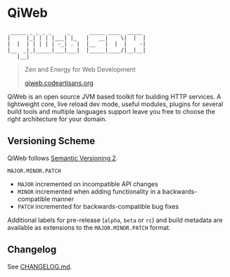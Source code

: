 # QiWeb
     _____ _ _ _ _     _      _____ ____  _____ 
    |     |_| | | |___| |_   |   __|    \|  |  |
    |  |  | | | | | -_| . |  |__   |  |  |    -|
    |__  _|_|_____|___|___|  |_____|____/|__|__|
       |__|

> Zen and Energy for Web Development
>
> [qiweb.codeartisans.org](https://qiweb.codeartisans.org/)

QiWeb is an open source JVM based toolkit for building HTTP services. A lightweight core, live reload dev mode, useful modules, plugins for several build tools and multiple languages support leave you free to choose the right architecture for your domain.


## Versioning Scheme

QiWeb follows [Semantic Versioning 2](http://semver.org/).

`MAJOR.MINOR.PATCH`

- `MAJOR` incremented on incompatible API changes
- `MINOR` incremented when adding functionality in a backwards-compatible manner
- `PATCH` incremented for backwards-compatible bug fixes

Additional labels for pre-release (`alpha`, `beta` or `rc`) and build metadata are available as extensions to the `MAJOR.MINOR.PATCH` format.


## Changelog

See [CHANGELOG.md](CHANGELOG.md).
